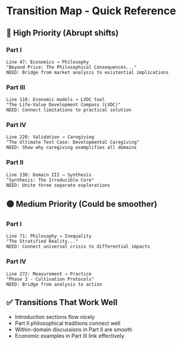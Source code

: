 # Transition Map - Quick Reference

## 🔴 High Priority (Abrupt shifts)

### Part I
```
Line 47: Economics → Philosophy
"Beyond Price: The Philosophical Consequences..."
NEED: Bridge from market analysis to existential implications
```

### Part III  
```
Line 110: Economic models → LVDC tool
"The Life-Value Development Compass (LVDC)"
NEED: Connect limitations to practical solution
```

### Part IV
```
Line 220: Validation → Caregiving
"The Ultimate Test Case: Developmental Caregiving"  
NEED: Show why caregiving exemplifies all domains
```

### Part II
```
Line 238: Domain III → Synthesis
"Synthesis: The Irreducible Core"
NEED: Unite three separate explorations
```

## 🟡 Medium Priority (Could be smoother)

### Part I
```
Line 71: Philosophy → Inequality
"The Stratified Reality..."
NEED: Connect universal crisis to differential impacts
```

### Part IV
```
Line 272: Measurement → Practice
"Phase 3 - Cultivation Protocols"
NEED: Bridge from analysis to action
```

## ✅ Transitions That Work Well
- Introduction sections flow nicely
- Part II philosophical traditions connect well
- Within-domain discussions in Part II are smooth
- Economic examples in Part III link effectively
